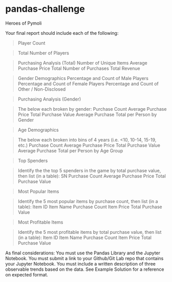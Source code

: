 # pandas-challenge
Heroes of Pymoli

Your final report should include each of the following:

>Player Count


>Total Number of Players



>Purchasing Analysis (Total)
  Number of Unique Items
  Average Purchase Price
  Total Number of Purchases
  Total Revenue



>Gender Demographics
  Percentage and Count of Male Players
  Percentage and Count of Female Players
  Percentage and Count of Other / Non-Disclosed



>Purchasing Analysis (Gender)

  >The below each broken by gender:
    Purchase Count
    Average Purchase Price
    Total Purchase Value
    Average Purchase Total per Person by Gender



>Age Demographics

  >The below each broken into bins of 4 years (i.e. <10, 10-14, 15-19, etc.)
    Purchase Count
    Average Purchase Price
    Total Purchase Value
    Average Purchase Total per Person by Age Group



>Top Spenders

  >Identify the the top 5 spenders in the game by total purchase value, then list (in a table):
    SN
    Purchase Count
    Average Purchase Price
    Total Purchase Value



>Most Popular Items

  >Identify the 5 most popular items by purchase count, then list (in a table):
    Item ID
    Item Name
    Purchase Count
    Item Price
    Total Purchase Value



>Most Profitable Items

  >Identify the 5 most profitable items by total purchase value, then list (in a table):
    Item ID
    Item Name
    Purchase Count
    Item Price
    Total Purchase Value
    
    
    
As final considerations:
  You must use the Pandas Library and the Jupyter Notebook.
  You must submit a link to your Github/Git Lab repo that contains your Jupyter Notebook.
  You must include a written description of three observable trends based on the data.
  See Example Solution for a reference on expected format.

